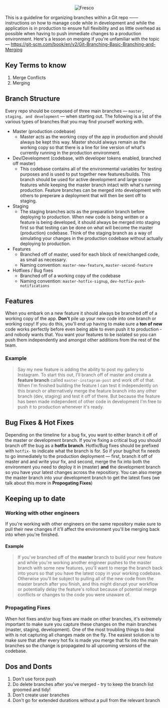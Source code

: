<p align="center" >
  <img src="https://s3.amazonaws.com/com.fresconews.v2.prod/static/images/wordmark-transparent-git4.png" alt="Fresco" title="Fresco News">
</p>

This is a guideline for organizing branches within a Git repo —— instructions on how to manage code while in development and while the application is in production to ensure full flexibility and as little overhead as possible when having to push immediate changes to a production environment. Here's a lesson on merging if you're unfamiliar with the topic — https://git-scm.com/book/en/v2/Git-Branching-Basic-Branching-and-Merging

## Key Terms to know
1. Merge Conflicts
2. Merging

## Branch Structure
Every repo should be composed of three main branches — `master, staging, and development` — when starting out. The following is a list of the various types of branches that you may find yourself working with.
- Master (production codebase)
    - Master acts as the working copy of the app in production and should always be kept this way. Master should always remain as the working copy so that there is a line for line version of what's currently running in the production environment.
- Dev/Development (codebase, with developer tokens enabled, branched off master)
    - This codebase contains all of the environmental variables for testing purposes and is used to put together new features/builds. This branch should be used for active development and large scope features while keeping the master branch intact with what's running production. Feature branches can be merged into development with others to preperare a deployment that will then be sent off to staging.
- Staging
    - The staging branches acts as the preparation branch before deploying to production. When new code is being written or a feature is being developed, it should always be merged into staging first so that testing can be done on what will become the master (production) codebase. Think of the staging branch as a way of simulating your changes in the production codebase without actually deploying to production.
- Features
    - Branched off of master, used for each block of new/changed code, as small as necessary.
    - Naming convention: `master-new-feature`, `master-second-feature`
- Hotfixes / Bug fixes
  - Branched off of a working copy of the codebase
  - Naming convention: `master-hotfix-signup`, `dev-hotfix-push-notifications`

## Features
When you embark on a new feature it should always be branched off of a working copy of the app. **Don't** pile up your new code into one branch or working copy! If you do this, you'll end up having to make sure a **ton of new** code works perfectly before even being able to even push it to production - and nobody wants that. You want your features to be isolated so you can push them independently and amongst other additions from the rest of the team.

### Example

> Say my new feature is adding the ability to post my gallery to Instagram. To start this out, I'll branch off of master and create a 
**feature branch** called `master-instagram-post` and work off of that. When I'm finished building the feature I can test it independently on this branch or alternatively merge the feature branch into any other branch (dev, staging) and test it off of there. But because the 
feature has been made independent of other code in development I'm free to push it to production whenever it's ready.

## Bug Fixes & Hot Fixes
Depending on the timeline for a bug fix, you want to either branch it off of the master or development branch. If you're fixing a critical bug you should branch off the bug as a **hotfix branch**. Hotfix/Bug fixes should be prefixed with `hotfix-` to indicate what the branch is for. So if your bug/hot fix needs to go immediately to the production deployment — first, branch it off of master and and write your fix, and second, merge the fix into both the environment you need to deploy it in (master) **and** the development branch so you have your latest changes across the repositiory. You can also merge the master branch into your development branch to get the latest fixes (we talk about this more in **Propogating Fixes**)

## Keeping up to date

### Working with other engineers
If you're working with other engineers on the same repository make sure to pull their new changes if it'll affect the environment you'll be merging back into when you're finished.

#### Example
> If you've branched off of the **master** branch to build your new feature and while you're working another engineer pushes to the master 
branch with some new features, you'll want to merge the branch back into yours so that you have the latest copy in your working codebase. Otherwise you'll be  subject to pulling all of the new code from the master branch after you finish, and this might disrupt your workflow or potentially delay the feature's rollout because of potential merge conflicts or changes to the code you were unaware of.

### Propagating Fixes
When hot fixes and/or bug fixes are made on other branches, it's extremely important to make sure you capture these changes on the main branches (master, staging, development). One of the most troubling things to deal with is not capturing all changes made on the fly. The easiest solution is to make sure that after every hot fix is made you merge that fix into the main branches so the change is propagated to all upcoming versions of the codebase.

## Dos and Donts
1. Don't use force push
2. Do delete branches after you've merged - try to keep the branch list groomed and tidy!
3. Don't create user branches
4. Don't go for extended durations without a pull from the relevant branch
